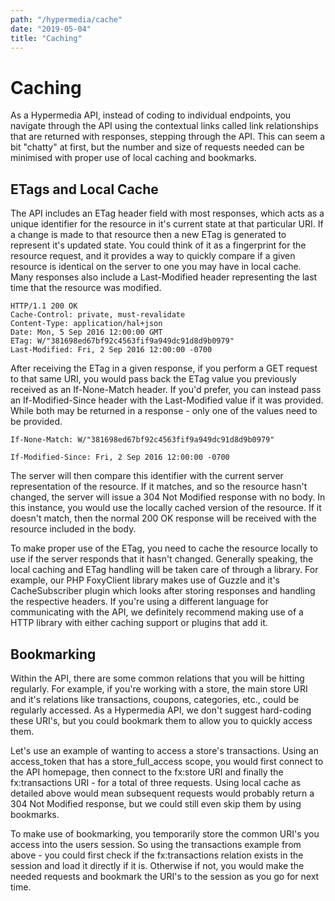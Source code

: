 ```yaml
---
path: "/hypermedia/cache"
date: "2019-05-04"
title: "Caching"
---
```


# Caching

As a Hypermedia API, instead of coding to individual endpoints, you navigate through the API using the contextual links called link relationships that are returned with responses, stepping through the API. This can seem a bit "chatty" at first, but the number and size of requests needed can be minimised with proper use of local caching and bookmarks.

## ETags and Local Cache

The API includes an ETag header field with most responses, which acts as a unique identifier for the resource in it's current state at that particular URI. If a change is made to that resource then a new ETag is generated to represent it's updated state. You could think of it as a fingerprint for the resource request, and it provides a way to quickly compare if a given resource is identical on the server to one you may have in local cache. Many responses also include a Last-Modified header representing the last time that the resource was modified.

```
HTTP/1.1 200 OK
Cache-Control: private, must-revalidate
Content-Type: application/hal+json
Date: Mon, 5 Sep 2016 12:00:00 GMT
ETag: W/"381698ed67bf92c4563fif9a949dc91d8d9b0979"
Last-Modified: Fri, 2 Sep 2016 12:00:00 -0700
```

After receiving the ETag in a given response, if you perform a GET request to that same URI, you would pass back the ETag value you previously received as an If-None-Match header. If you'd prefer, you can instead pass an If-Modified-Since header with the Last-Modified value if it was provided. While both may be returned in a response - only one of the values need to be provided.

```
If-None-Match: W/"381698ed67bf92c4563fif9a949dc91d8d9b0979"

If-Modified-Since: Fri, 2 Sep 2016 12:00:00 -0700
```

The server will then compare this identifier with the current server representation of the resource. If it matches, and so the resource hasn't changed, the server will issue a 304 Not Modified response with no body. In this instance, you would use the locally cached version of the resource. If it doesn't match, then the normal 200 OK response will be received with the resource included in the body.

To make proper use of the ETag, you need to cache the resource locally to use if the server responds that it hasn't changed. Generally speaking, the local caching and ETag handling will be taken care of through a library. For example, our PHP FoxyClient library makes use of Guzzle and it's CacheSubscriber plugin which looks after storing responses and handling the respective headers. If you're using a different language for communicating with the API, we definitely recommend making use of a HTTP library with either caching support or plugins that add it.

## Bookmarking

Within the API, there are some common relations that you will be hitting regularly. For example, if you're working with a store, the main store URI and it's relations like transactions, coupons, categories, etc., could be regularly accessed. As a Hypermedia API, we don't suggest hard-coding these URI's, but you could bookmark them to allow you to quickly access them.

Let's use an example of wanting to access a store's transactions. Using an access_token that has a store_full_access scope, you would first connect to the API homepage, then connect to the fx:store URI and finally the fx:transactions URI - for a total of three requests. Using local cache as detailed above would mean subsequent requests would probably return a 304 Not Modified response, but we could still even skip them by using bookmarks.

To make use of bookmarking, you temporarily store the common URI's you access into the users session. So using the transactions example from above - you could first check if the fx:transactions relation exists in the session and load it directly if it is. Otherwise if not, you would make the needed requests and bookmark the URI's to the session as you go for next time.
